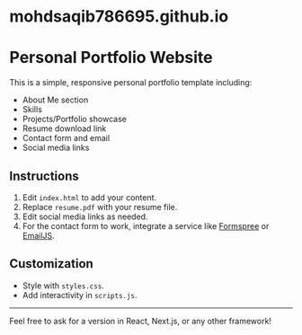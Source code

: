 # mohdsaqib786695.github.io

# Personal Portfolio Website

This is a simple, responsive personal portfolio template including:

- About Me section
- Skills
- Projects/Portfolio showcase
- Resume download link
- Contact form and email
- Social media links

## Instructions

1. Edit `index.html` to add your content.
2. Replace `resume.pdf` with your resume file.
3. Edit social media links as needed.
4. For the contact form to work, integrate a service like [Formspree](https://formspree.io/) or [EmailJS](https://www.emailjs.com/).

## Customization

- Style with `styles.css`.
- Add interactivity in `scripts.js`.

---

Feel free to ask for a version in React, Next.js, or any other framework!
